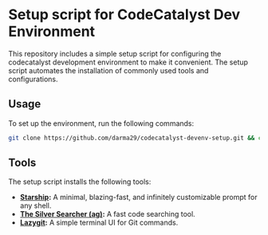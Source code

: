 # Setup script for CodeCatalyst Dev Environment 

This repository includes a simple setup script for configuring the codecatalyst development environment to make it convenient. The setup script automates the installation of commonly used tools and configurations.


## Usage

To set up the environment, run the following commands:

```sh
git clone https://github.com/darma29/codecatalyst-devenv-setup.git && cd codecatalyst-devenv-setup && chmod +x setup.bash && source setup.bash

```

## Tools

The setup script installs the following tools:

- **[Starship](https://starship.rs/):** A minimal, blazing-fast, and infinitely customizable prompt for any shell.
- **[The Silver Searcher (ag)](https://github.com/ggreer/the_silver_searcher):** A fast code searching tool.
- **[Lazygit](https://github.com/jesseduffield/lazygit):** A simple terminal UI for Git commands.
